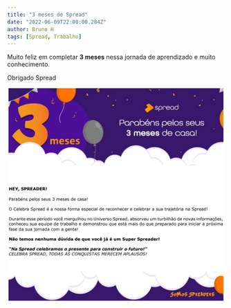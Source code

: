 ```yaml
---
title: "3 meses de Spread"
date: "2022-06-09T22:00:00.284Z"
author: Bruno H
tags: [Spread, Trabalho]
---
```


Muito feliz em completar **3 meses** nessa jornada de aprendizado e muito conhecimento.

Obrigado Spread

![3 meses](./assets/3-meses.png)
